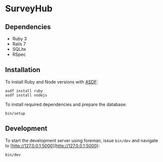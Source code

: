 # SurveyHub

## Dependencies

- Ruby 3
- Rails 7
- SQLite
- RSpec

## Installation

To install Ruby and Node versions with [ASDF][]:

```shell
asdf install ruby
asdf install nodejs
```

To install required dependencies and prepare the database:

```shell
bin/setup
```

## Development

To start the development server using foreman, issue `bin/dev` and navigate to
[http://127.0.0.1:5000](http://127.0.0.1:5000):

```shell
bin/dev
```

[asdf]: https://github.com/asdf-vm/asdf
